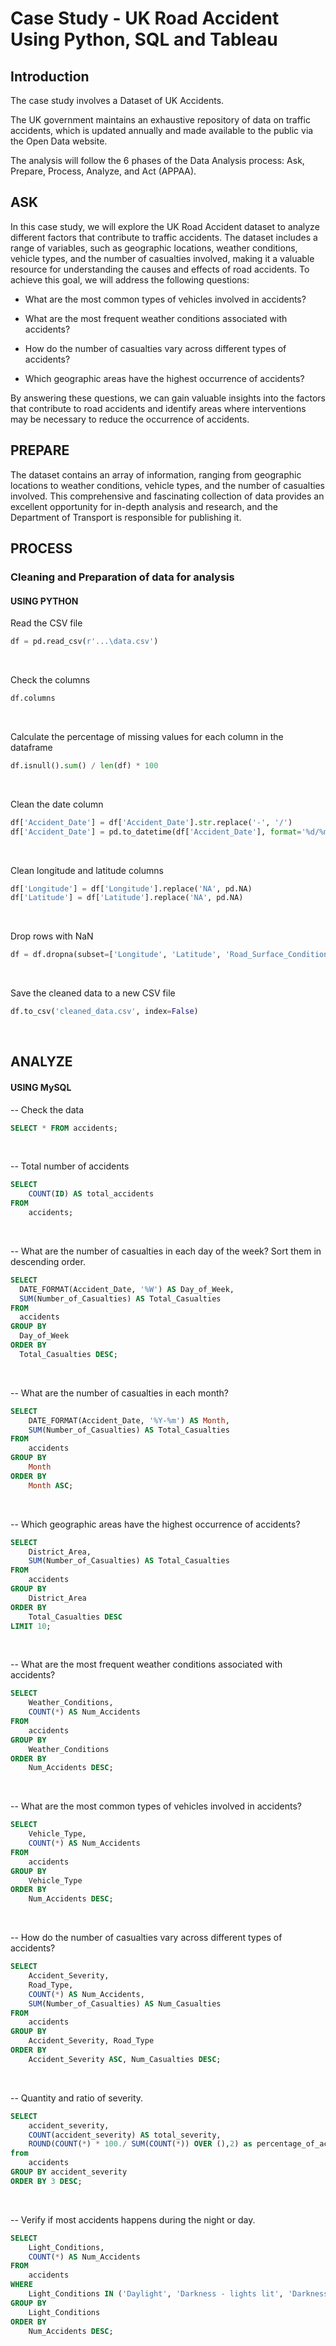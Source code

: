 # Case Study - UK Road Accident Using Python, SQL and Tableau

## Introduction
 The case study involves a Dataset of UK Accidents.

The UK government maintains an exhaustive repository of data on traffic accidents, which is updated annually and made available to the public via the Open Data website. 

The analysis will follow the 6 phases of the Data Analysis process: Ask, Prepare, Process, Analyze, and Act (APPAA).

## ASK

In this case study, we will explore the UK Road Accident dataset to analyze different factors that contribute to traffic accidents. The dataset includes a range of variables, such as geographic locations, weather conditions, vehicle types, and the number of casualties involved, making it a valuable resource for understanding the causes and effects of road accidents. To achieve this goal, we will address the following questions:
&nbsp;

* What are the most common types of vehicles involved in accidents?
&nbsp;

* What are the most frequent weather conditions associated with accidents?
&nbsp;

* How do the number of casualties vary across different types of accidents?
&nbsp;

* Which geographic areas have the highest occurrence of accidents?
&nbsp;

By answering these questions, we can gain valuable insights into the factors that contribute to road accidents and identify areas where interventions may be necessary to reduce the occurrence of accidents.
&nbsp;
&nbsp;
&nbsp;

## PREPARE

The dataset contains an array of information, ranging from geographic locations to weather conditions, vehicle types, and the number of casualties involved. This comprehensive and fascinating collection of data provides an excellent opportunity for in-depth analysis and research, and the Department of Transport is responsible for publishing it. 

## PROCESS

### Cleaning and Preparation of data for analysis

#### USING PYTHON 

Read the CSV file
```python
df = pd.read_csv(r'...\data.csv')
```
&nbsp;

Check the columns
```python
df.columns
```
&nbsp;

Calculate the percentage of missing values for each column in the dataframe
```python
df.isnull().sum() / len(df) * 100
```
&nbsp;

Clean the date column
```python
df['Accident_Date'] = df['Accident_Date'].str.replace('-', '/')
df['Accident_Date'] = pd.to_datetime(df['Accident_Date'], format='%d/%m/%Y')
```
&nbsp;

Clean longitude and latitude columns
```python
df['Longitude'] = df['Longitude'].replace('NA', pd.NA)
df['Latitude'] = df['Latitude'].replace('NA', pd.NA)
```
&nbsp;

Drop rows with NaN
```python
df = df.dropna(subset=['Longitude', 'Latitude', 'Road_Surface_Conditions', 'Weather_Conditions'])
```
&nbsp;

Save the cleaned data to a new CSV file
```python
df.to_csv('cleaned_data.csv', index=False)
```
&nbsp;

## ANALYZE

#### USING MySQL 

-- Check the data
```sql
SELECT * FROM accidents;
```
&nbsp;

-- Total number of accidents
```sql
SELECT
	COUNT(ID) AS total_accidents
FROM 
	accidents;
```
&nbsp;


-- What are the number of casualties in each day of the week? Sort them in descending order.
```sql
SELECT
  DATE_FORMAT(Accident_Date, '%W') AS Day_of_Week,
  SUM(Number_of_Casualties) AS Total_Casualties
FROM
  accidents 
GROUP BY
  Day_of_Week
ORDER BY
  Total_Casualties DESC;
```
&nbsp;



-- What are the number of casualties in each  month? 
```sql
SELECT 
    DATE_FORMAT(Accident_Date, '%Y-%m') AS Month, 
    SUM(Number_of_Casualties) AS Total_Casualties
FROM 
    accidents
GROUP BY 
    Month
ORDER BY 
    Month ASC;
```
&nbsp;

-- Which geographic areas have the highest occurrence of accidents?
```sql
SELECT 
    District_Area, 
    SUM(Number_of_Casualties) AS Total_Casualties
FROM 
    accidents
GROUP BY 
    District_Area
ORDER BY 
    Total_Casualties DESC
LIMIT 10;
```
&nbsp;

-- What are the most frequent weather conditions associated with accidents?
```sql
SELECT 
    Weather_Conditions, 
    COUNT(*) AS Num_Accidents
FROM 
    accidents
GROUP BY 
    Weather_Conditions
ORDER BY 
    Num_Accidents DESC;
```
&nbsp;

-- What are the most common types of vehicles involved in accidents?
```sql
SELECT 
    Vehicle_Type, 
    COUNT(*) AS Num_Accidents
FROM 
    accidents
GROUP BY 
    Vehicle_Type
ORDER BY 
    Num_Accidents DESC;
```
&nbsp;

-- How do the number of casualties vary across different types of accidents?
```sql
SELECT 
    Accident_Severity, 
    Road_Type, 
    COUNT(*) AS Num_Accidents, 
    SUM(Number_of_Casualties) AS Num_Casualties
FROM 
    accidents
GROUP BY 
    Accident_Severity, Road_Type
ORDER BY 
    Accident_Severity ASC, Num_Casualties DESC;
```
&nbsp;

-- Quantity and ratio of severity. 
```sql
SELECT 
	accident_severity,
	COUNT(accident_severity) AS total_severity,
	ROUND(COUNT(*) * 100./ SUM(COUNT(*)) OVER (),2) as percentage_of_accidents
from
	accidents
GROUP BY accident_severity
ORDER BY 3 DESC;
```
&nbsp;


-- Verify if most accidents happens during the night or day.
```sql
SELECT 
    Light_Conditions, 
    COUNT(*) AS Num_Accidents
FROM 
    accidents
WHERE 
    Light_Conditions IN ('Daylight', 'Darkness - lights lit', 'Darkness - no lighting', 'Darkness - lighting unknown', 'Darkness - lights unlit')
GROUP BY 
    Light_Conditions
ORDER BY 
    Num_Accidents DESC;
```
&nbsp;

